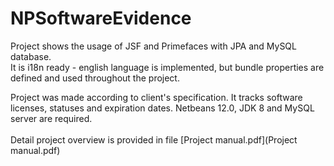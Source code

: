 # NPSoftwareEvidence

Project shows the usage of JSF and Primefaces with JPA and MySQL database. <br/>
It is i18n ready - english language is implemented, but bundle properties are defined and used throughout the project.

Project was made according to client's specification. It tracks software licenses, statuses and expiration dates.
Netbeans 12.0, JDK 8 and MySQL server are required. <br/><br/>
Detail project overview is provided in file [Project manual.pdf](Project manual.pdf)

